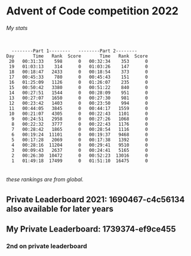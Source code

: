 # Advent of Code competition 2022
###### My stats

```

  --------Part 1--------   --------Part 2--------
Day       Time   Rank  Score       Time   Rank  Score
 20   00:31:33    598      0   00:32:34    353      0
 19   01:03:13    314      0   01:03:26    147      0
 18   00:18:47   2433      0   00:18:54    373      0
 17   00:45:33    780      0   00:45:43    151      0
 16   01:25:09   1126      0   01:26:07    235      0
 15   00:50:42   3380      0   00:51:22    840      0
 14   00:27:51   1544      0   00:28:09    951      0
 13   00:27:07   1650      0   00:27:30    981      0
 12   00:23:42   1403      0   00:23:50    994      0
 11   00:44:05   3845      0   00:44:17   1559      0
 10   00:21:07   4305      0   00:22:43   1101      0
  9   00:24:51   2958      0   00:27:26   1068      0
  8   00:22:32   3777      0   00:22:43   1176      0
  7   00:28:42   1865      0   00:28:54   1116      0
  6   00:19:24  11101      0   00:19:37   9468      0
  5   00:17:28   2069      0   00:17:38   1392      0
  4   00:28:16  11204      0   00:29:41   9510      0
  3   00:09:43   2637      0   00:24:41   5165      0
  2   00:26:30  10472      0   00:52:23  13016      0
  1   01:49:18  17499      0   01:51:10  16475      0
  

```
###### these rankings are from global.
## Private Leaderboard 2021: 1690467-c4c56134 also available for later years
## My Private Leaderboard: 1739374-ef9ce455
### 2nd on private leaderboard
